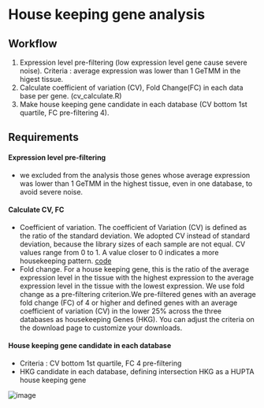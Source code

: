 # House keeping gene analysis

## Workflow
1. Expression level pre-filtering (low expression level gene cause severe noise). Criteria : average expression was lower than 1 GeTMM in the higest tissue. 
2. Calculate coefficient of variation (CV), Fold Change(FC) in each data base per gene. (cv_calculate.R)
3. Make house keeping gene candidate in each database (CV bottom 1st quartile, FC pre-filtering 4).

## Requirements


#### Expression level pre-filtering
+ we excluded from the analysis those genes whose average expression was lower than 1 GeTMM in the highest tissue, even in one database, to avoid severe noise.

#### Calculate CV, FC
+ Coefficient of variation. The coefficient of Variation (CV) is defined as the ratio of the standard deviation. We adopted CV instead of standard deviation, because the library sizes of each sample are not equal. CV values range from 0 to 1. A value closer to 0 indicates a more housekeeping pattern. [code](https://github.com/Park-JungJoon/HUPTA/blob/main/Codes/Analysis/3_Housekeeping_gene/cv_calculate.R)
+ Fold change. For a house keeping gene, this is the ratio of the average expression level in the tissue with the highest expression to the average expression level in the tissue with the lowest expression. We use fold change as a pre-filtering criterion.We pre-filtered genes with an average fold change (FC) of 4 or higher and defined genes with an average coefficient of variation (CV) in the lower 25% across the three databases as housekeeping Genes (HKG). You can adjust the criteria on the download page to customize your downloads.
   

#### House keeping gene candidate in each database
+ Criteria : CV bottom 1st quartile, FC 4 pre-filtering
+ HKG candidate in each database, defining intersection HKG as a HUPTA house keeping gene

![image](https://github.com/Park-JungJoon/HUPTA/assets/97942772/604d8379-8873-409e-97e0-8cab96ec1c45)
